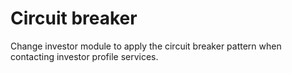 # Circuit breaker

Change investor module to apply the circuit breaker pattern when contacting investor profile services.